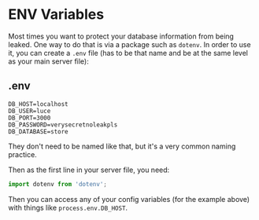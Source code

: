 # ENV Variables

Most times you want to protect your database information from being leaked. One way to do that is via a package such as `dotenv`. In order to use it, you can create a `.env` file (has to be that name and be at the same level as your main server file):

## .env

```
DB_HOST=localhost
DB_USER=luce
DB_PORT=3000
DB_PASSWORD=verysecretnoleakpls
DB_DATABASE=store
```

They don't need to be named like that, but it's a very common naming practice.

Then as the first line in your server file, you need:

```javascript
import dotenv from 'dotenv';
```

Then you can access any of your config variables (for the example above) with things like `process.env.DB_HOST`.

